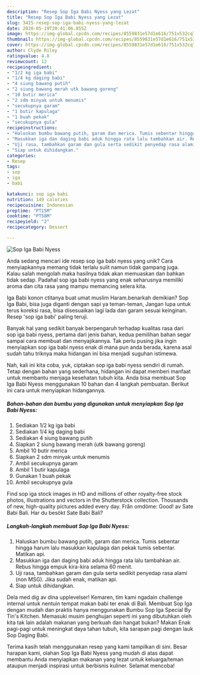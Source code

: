 ```yaml
---
description: "Resep Sop Iga Babi Nyess yang Lezat"
title: "Resep Sop Iga Babi Nyess yang Lezat"
slug: 3415-resep-sop-iga-babi-nyess-yang-lezat
date: 2020-05-19T20:41:06.855Z
image: https://img-global.cpcdn.com/recipes/8559831e57d1e616/751x532cq70/sop-iga-babi-nyess-foto-resep-utama.jpg
thumbnail: https://img-global.cpcdn.com/recipes/8559831e57d1e616/751x532cq70/sop-iga-babi-nyess-foto-resep-utama.jpg
cover: https://img-global.cpcdn.com/recipes/8559831e57d1e616/751x532cq70/sop-iga-babi-nyess-foto-resep-utama.jpg
author: Clyde Riley
ratingvalue: 4.8
reviewcount: 12
recipeingredient:
- "1/2 kg iga babi"
- "1/4 kg daging babi"
- "4 siung bawang putih"
- "2 siung bawang merah utk bawang goreng"
- "10 butir merica"
- "2 sdm minyak untuk menumis"
- "secukupnya garam"
- "1 butir kapulaga"
- "1 buah pekak"
- "secukupnya gula"
recipeinstructions:
- "Haluskan bumbu bawang putih, garam dan merica. Tumis sebentar hingga harum lalu masukkan kapulaga dan pekak tumis sebentar. Matikan api."
- "Masukkan iga dan daging babi aduk hingga rata lalu tambahkan air. Rebus hingga empuk kira-kira selama 60 menit."
- "Uji rasa, tambahkan garam dan gula serta sedikit penyedap rasa alami (non MSG). Jika sudah enak, matikan api."
- "Siap untuk dihidangkan."
categories:
- Resep
tags:
- sop
- iga
- babi

katakunci: sop iga babi 
nutrition: 149 calories
recipecuisine: Indonesian
preptime: "PT15M"
cooktime: "PT58M"
recipeyield: "2"
recipecategory: Dessert

---
```



![Sop Iga Babi Nyess](https://img-global.cpcdn.com/recipes/8559831e57d1e616/751x532cq70/sop-iga-babi-nyess-foto-resep-utama.jpg)

Anda sedang mencari ide resep sop iga babi nyess yang unik? Cara menyiapkannya memang tidak terlalu sulit namun tidak gampang juga. Kalau salah mengolah maka hasilnya tidak akan memuaskan dan bahkan tidak sedap. Padahal sop iga babi nyess yang enak seharusnya memiliki aroma dan cita rasa yang mampu memancing selera kita.

Iga Babi konon ctitanya buat umat muslim Haram.benarkah demikian? Sop Iga Babi, bisa juga diganti dengan sapi ya teman-teman, Jangan lupa untuk terus koreksi rasa, bisa disesuaikan lagi lada dan garam sesuai keinginan. Resep &#39;sop iga babi&#39; paling teruji.

Banyak hal yang sedikit banyak berpengaruh terhadap kualitas rasa dari sop iga babi nyess, pertama dari jenis bahan, kedua pemilihan bahan segar sampai cara membuat dan menyajikannya. Tak perlu pusing jika ingin menyiapkan sop iga babi nyess enak di mana pun anda berada, karena asal sudah tahu triknya maka hidangan ini bisa menjadi suguhan istimewa.


Nah, kali ini kita coba, yuk, ciptakan sop iga babi nyess sendiri di rumah. Tetap dengan bahan yang sederhana, hidangan ini dapat memberi manfaat untuk membantu menjaga kesehatan tubuh kita. Anda bisa membuat Sop Iga Babi Nyess menggunakan 10 bahan dan 4 langkah pembuatan. Berikut ini cara untuk menyiapkan hidangannya.

<!--inarticleads1-->

##### Bahan-bahan dan bumbu yang digunakan untuk menyiapkan Sop Iga Babi Nyess:

1. Sediakan 1/2 kg iga babi
1. Sediakan 1/4 kg daging babi
1. Sediakan 4 siung bawang putih
1. Siapkan 2 siung bawang merah (utk bawang goreng)
1. Ambil 10 butir merica
1. Siapkan 2 sdm minyak untuk menumis
1. Ambil secukupnya garam
1. Ambil 1 butir kapulaga
1. Gunakan 1 buah pekak
1. Ambil secukupnya gula


Find sop iga stock images in HD and millions of other royalty-free stock photos, illustrations and vectors in the Shutterstock collection. Thousands of new, high-quality pictures added every day. Från omdöme: Good! av Sate Babi Bali. Har du besökt Sate Babi Bali? 

<!--inarticleads2-->

##### Langkah-langkah membuat Sop Iga Babi Nyess:

1. Haluskan bumbu bawang putih, garam dan merica. Tumis sebentar hingga harum lalu masukkan kapulaga dan pekak tumis sebentar. Matikan api.
1. Masukkan iga dan daging babi aduk hingga rata lalu tambahkan air. Rebus hingga empuk kira-kira selama 60 menit.
1. Uji rasa, tambahkan garam dan gula serta sedikit penyedap rasa alami (non MSG). Jika sudah enak, matikan api.
1. Siap untuk dihidangkan.


Dela med dig av dina upplevelser! Kemaren, tim kami ngadain challenge internal untuk nentuin tempat makan babi ter enak di Bali. Membuat Sop Iga dengan mudah dan praktis hanya menggunakan Bumbu Sop Iga Special By Tin&#39;s Kitchen. Memasuki musim penghujan seperti ini yang dibutuhkan oleh kita tak lain adalah makanan yang berkuah dan hangat bukan? Makan Enak pagi-pagi untuk meningkat daya tahan tubuh, kita sarapan pagi dengan lauk Sop Daging Babi. 

Terima kasih telah menggunakan resep yang kami tampilkan di sini. Besar harapan kami, olahan Sop Iga Babi Nyess yang mudah di atas dapat membantu Anda menyiapkan makanan yang lezat untuk keluarga/teman ataupun menjadi inspirasi untuk berbisnis kuliner. Selamat mencoba!
